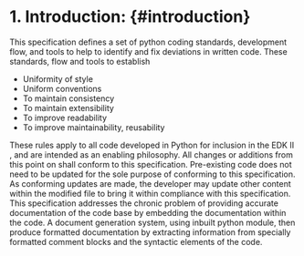 <!--- @file
  introduction.md for Python Development Process and Coding Specification

  Copyright (c) 2019, Intel Corporation. All rights reserved.<BR>

  Redistribution and use in source (original document form) and 'compiled'
  forms (converted to PDF, epub, HTML and other formats) with or without
  modification, are permitted provided that the following conditions are met:

  1) Redistributions of source code (original document form) must retain the
     above copyright notice, this list of conditions and the following
     disclaimer as the first lines of this file unmodified.

  2) Redistributions in compiled form (transformed to other DTDs, converted to
     PDF, epub, HTML and other formats) must reproduce the above copyright
     notice, this list of conditions and the following disclaimer in the
     documentation and/or other materials provided with the distribution.

  THIS DOCUMENTATION IS PROVIDED BY TIANOCORE PROJECT "AS IS" AND ANY EXPRESS OR
  IMPLIED WARRANTIES, INCLUDING, BUT NOT LIMITED TO, THE IMPLIED WARRANTIES OF
  MERCHANTABILITY AND FITNESS FOR A PARTICULAR PURPOSE ARE DISCLAIMED. IN NO
  EVENT SHALL TIANOCORE PROJECT  BE LIABLE FOR ANY DIRECT, INDIRECT, INCIDENTAL,
  SPECIAL, EXEMPLARY, OR CONSEQUENTIAL DAMAGES (INCLUDING, BUT NOT LIMITED TO,
  PROCUREMENT OF SUBSTITUTE GOODS OR SERVICES; LOSS OF USE, DATA, OR PROFITS;
  OR BUSINESS INTERRUPTION) HOWEVER CAUSED AND ON ANY THEORY OF LIABILITY,
  WHETHER IN CONTRACT, STRICT LIABILITY, OR TORT (INCLUDING NEGLIGENCE OR
  OTHERWISE) ARISING IN ANY WAY OUT OF THE USE OF THIS DOCUMENTATION, EVEN IF
  ADVISED OF THE POSSIBILITY OF SUCH DAMAGE.

-->
# **1. Introduction:** {#introduction}

This specification defines a set of python coding standards, development flow, and tools to help to identify and fix deviations in written code. These standards, flow and tools to establish
*	Uniformity of style
*	Uniform conventions
*	To maintain consistency
*	To maintain extensibility
*	To improve readability 
*	To improve maintainability, reusability

These rules apply to all code developed in Python for inclusion in the EDK II , and are intended as an enabling philosophy. All changes or additions from this point on shall conform to this specification. Pre-existing code does not need to be updated for the sole purpose of
conforming to this specification. As conforming updates are made, the developer may update other content within the modified file to bring it within compliance with this specification. 
This specification addresses the chronic problem of providing accurate documentation of the code base by embedding the documentation within the code. 
A document generation system, using inbuilt python module, then produce formatted documentation by extracting information from specially formatted comment blocks and the syntactic elements
of the code.
